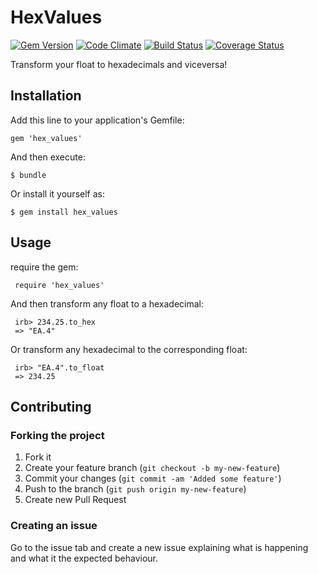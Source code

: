 # HexValues

[![Gem Version](https://badge.fury.io/rb/hex_values.png)](http://badge.fury.io/rb/hex_values)
[![Code Climate](https://codeclimate.com/github/gianu/hex_values.png)](https://codeclimate.com/github/gianu/hex_values)
[![Build Status](https://travis-ci.org/gianu/hex_values.png)](https://travis-ci.org/gianu/hex_values)
[![Coverage Status](https://coveralls.io/repos/gianu/hex_values/badge.png?branch=master)](https://coveralls.io/r/gianu/hex_values)

Transform your float to hexadecimals and viceversa!

## Installation

Add this line to your application's Gemfile:

    gem 'hex_values'

And then execute:

    $ bundle

Or install it yourself as:

    $ gem install hex_values

## Usage

require the gem:

     require 'hex_values'

And then transform any float to a hexadecimal:

     irb> 234.25.to_hex
     => "EA.4"

Or transform any hexadecimal to the corresponding float:

     irb> "EA.4".to_float
     => 234.25


## Contributing

### Forking the project

1. Fork it
2. Create your feature branch (`git checkout -b my-new-feature`)
3. Commit your changes (`git commit -am 'Added some feature'`)
4. Push to the branch (`git push origin my-new-feature`)
5. Create new Pull Request

### Creating an issue

Go to the issue tab and create a new issue explaining what is happening and what it the expected behaviour.
